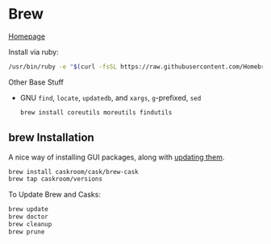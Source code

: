 # Brew

[Homepage](http://brew.sh/)

Install via ruby:

```bash
/usr/bin/ruby -e "$(curl -fsSL https://raw.githubusercontent.com/Homebrew/install/master/install)"
```

Other Base Stuff

- GNU `find`, `locate`, `updatedb`, and `xargs`, `g`-prefixed, `sed`

  ```bash
  brew install coreutils moreutils findutils
  ```

## brew Installation

A nice way of installing GUI packages, along with [updating them](https://github.com/buo/homebrew-cask-upgrade).

```bash
brew install caskroom/cask/brew-cask
brew tap caskroom/versions
```

To Update Brew and Casks:

```bash
brew update
brew doctor
brew cleanup
brew prune
```
